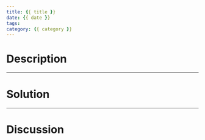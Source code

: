 ```yaml
---
title: {{ title }}
date: {{ date }}
tags:
category: {{ category }}
---
```


<!-- 记得完善 tags 和 category 字段 -->

# Description


----------
# Solution


----------
# Discussion
